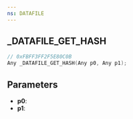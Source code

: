 ```yaml
---
ns: DATAFILE
---
```

## _DATAFILE_GET_HASH

```c
// 0xFBFF3FF2F5E80C0B
Any _DATAFILE_GET_HASH(Any p0, Any p1);
```

## Parameters
* **p0**:
* **p1**:
